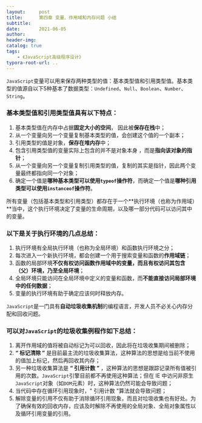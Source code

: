 ```yaml
---
layout:     post
title:      第四章 变量、作用域和内存问题 小结
subtitle:  
date:       2021-06-05
author:     
header-img: 
catalog: true
tags:
    - 《JavaScript高级程序设计》
typora-root-url: ..
---
```

​    `JavaScript`变量可以用来保存两种类型的值：基本类型值和引用类型值。基本类型的值源自以下5种基本了数据类型：`Undefined`、`Null`、`Boolean`、`Number`、`String`。

###     基本类型值和引用类型值具有以下特点：

1. 基本类型值在内存中占据**固定大小的空间**， 因此被**保存在栈**中；
2. 从一个变量向另一个变量复制基本类型的值，会创建这个值的一个副本；
3. 引用类型的值是对象，**保存在堆内存**中；
4. 包含引用类型值的变量实际上包含的并不是对象本身 ，而是**指向该对象的指针**；
5. 从一个变量向另一个变量复制引用类型的值，复制的其实是指针，因此两个变量最终都指向同一个对象；
6. 确定一个值是**哪种基本类型可以使用`typeof`操作符**，而确定一个值是**哪种引用类型可以使用`instanceof`操作符**。

​    所有变量（包括基本类型和引用类型）都存在于一个**执行环境（也称为作用域）**当中，这个执行环境决定了变量的生命周期，以及哪一部分代码可以访问其中的变量。

###     以下是关于执行环境的几点总结：

1. 执行环境有全局执行环境（也称为全局环境）和函数执行环境之分；
2. 每次进入一个新执行环境，都会创建一个用于搜索变量和函数的**作用域链**；
3. 函数的局部环境**不仅有权访问函数作用域中的变量，而且有权访问其包含（父）环境，乃至全局环境**；
4. 全局环境只能访问在全局环境中定义的变量和函数，而**不能直接访问局部环境中的任何数据**；
5. 变量的执行环境有助于确定应该何时释放内存。

​    `JavaScript`是一门具有**自动垃圾收集机制**的编程语言，开发人员不必关心内存分配和回收问题。

###     可以对`JavaScript`的垃圾收集例程作如下总结：

1. 离开作用域的值将被自动标记为可以回收，因此将在垃圾收集期间被删除；
2. **“ 标记清除 ”** 是目前最主流的垃圾收集算法，这种算法的思想是给当前不使用的值加上标记，然后再回收其内存；
3. 另一种垃圾收集算法是 **“ 引用计数 ”** ，这种算法的思想是跟踪记录所有值被引用的次数。`JavaScript`引擎目前都不再使用这种算法；但在 IE 中访问非原生`JavaScript`对象（如`DOM`元素）时，这种算法仍然可能会导致问题；
4. 当代码中存在循环引用现象时，" 引用计数 "算法就会导致问题；
5. 解除变量的引用不仅有助于消除循环引用现象，而且对垃圾收集也有好处。为了确保有效的回收内存，应该及时解除不再使用的全局对象、全局对象属性以及循环引用变量的引用。